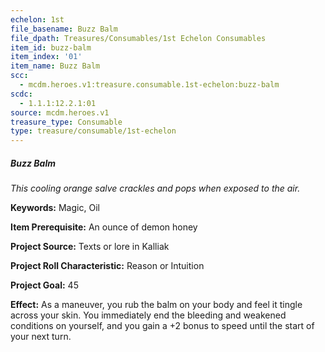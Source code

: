 ```yaml
---
echelon: 1st
file_basename: Buzz Balm
file_dpath: Treasures/Consumables/1st Echelon Consumables
item_id: buzz-balm
item_index: '01'
item_name: Buzz Balm
scc:
  - mcdm.heroes.v1:treasure.consumable.1st-echelon:buzz-balm
scdc:
  - 1.1.1:12.2.1:01
source: mcdm.heroes.v1
treasure_type: Consumable
type: treasure/consumable/1st-echelon
---
```


##### Buzz Balm

*This cooling orange salve crackles and pops when exposed to the air.*

**Keywords:** Magic, Oil

**Item Prerequisite:** An ounce of demon honey

**Project Source:** Texts or lore in Kalliak

**Project Roll Characteristic:** Reason or Intuition

**Project Goal:** 45

**Effect:** As a maneuver, you rub the balm on your body and feel it tingle across your skin. You immediately end the bleeding and weakened conditions on yourself, and you gain a +2 bonus to speed until the start of your next turn.
